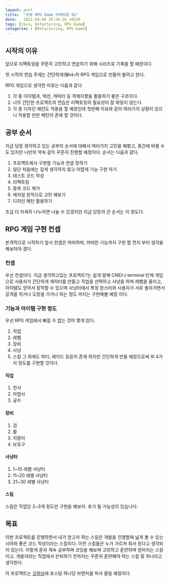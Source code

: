 ```yaml
---
layout: post
title:  "로봇 RPG Game 리팩토링 01"
date:   2021-08-08 20:58:36 +0530
tags: [Java, Refactoring, RPG Game]
categories : [Refactoring, RPG Game]
---
```

## 시작의 이유
앞으로 리팩토링을 꾸준히 고민하고 연습하기 위해 시리즈로 기록을 할 예정이다.

첫 시작의 연습 주제는 간단하게(~~맞나..?~~) RPG 게임으로 만들어 볼려고 한다.

RPG 게임으로 생각한 이유는 다음과 같다
1. 각 종 아이템과, 액션, 캐릭터 등 객체지향을 활용하기 좋은 구조이다.
2. 너무 간단한 프로젝트의 연습은 리팩토링의 필요성이 잘 와닿지 않는다.
3. 각 종 디자인 패턴도 적용을 할 예정인데 첫번째 이유와 같이 여러가지 상황이 있으니 적용할 만한 패턴이 존재 할 것이다.

## 공부 순서
지금 당장 생각하고 있는 공부의 순서에 대해서 여러가지 고민을 해봤고, 중간에 바뀔 수도 있지만 나만의 약속 같이 꾸준히 진행할 예정이다. 순서는 다음과 같다.
1. 프로젝트에서 구현할 기능과 컨셉 정하기
2. 일단 처음에는 깊게 생각하지 않고 어렵게 기능 구현 하기
3. 테스트 코드 작성
4. 리팩토링
  1. 중복 코드 제거
  2. 애자일 원칙으로 고민 해보기
  3. 디자인 패턴 활용하기
  
조금 더 자세히 나누자면 나눌 수 있겠지만 지금 당장의 큰 순서는 이 정도다.

## RPG 게임 구현 컨셉
본격적으로 시작하기 앞서 컨셉은 어떠하며, 어떠한 기능까지 구현 할 껀지 부터 생각을 해보아야 겠다.

### 컨셉
우선 컨셉이다. 지금 생각하고있는 프로젝트?는 쉽게 말해 CMD나 terminal 턴제 게임으로 사용자가 간단하게 캐릭터를 만들고 직업을 선택하고 사냥을 하며 레벨을 올리고, 아이템도 얻어서 장착할 수 있으며 사냥터에서 특정 몬스터와 사용자가 서로 돌아가면서 공격을 하거나 도망을 가거나 하는 정도 까지는 구현해볼 예정 이다.

### 기능과 아이템 구현 정도
우선 RPG 게임에서 빠질 수 없는 것이 몇개 있다.
1. 직업
2. 레벨
3. 장비
4. 사냥
5. 스킬
그 외에도 파티, 레이드 등등이 존재 하지만 간단하게 만들 예정으로써 위 4가지 정도를 구현할 것이다.

#### 직업
1. 전사
2. 마법사
3. 궁수

#### 장비
1. 검
2. 활
3. 지팡이
4. 보호구

#### 사냥터
1. 1~10 레벨 사냥터
2. 11~20 레벨 사냥터
3. 21~30 레벨 사냥터

#### 스킬
스킬은 직업당 2~3개 정도만 구현을 해보자. 추가 될 가능성이 있습니다.

## 목표
이번 프로젝트를 진행하면서 내가 얻고자 하는 스킬은 개발을 진행할때 넓게 볼 수 있는 시아와 좋은 코드 작성이라는 스킬이다. 이런 스킬들은 누가 가르쳐 줘서 된다고 생각되지 않는다.
이렇게 혼자 계속 공부하며 코딩을 해보며 고민하고 훈련하며 얻어지는 스킬이고, 개발자라는 직업에서 은퇴하기 전까지는 꾸준히 훈련해야 하는 스킬 중 하나라고 생각한다. 

이 프로젝트는 [깃허브](https://github.com/sungjin96/refactoring-with-java/tree/main/RPGGame)에 포스팅 하나당 브랜치를 파서 올릴 예정이다.




